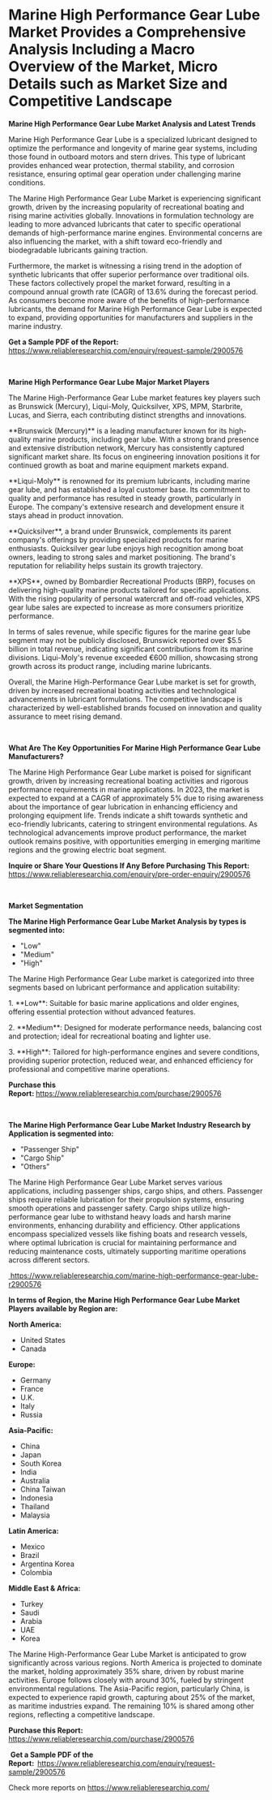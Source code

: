 <p><h1>Marine High Performance Gear Lube Market Provides a Comprehensive Analysis Including a Macro Overview of the Market, Micro Details such as Market Size and Competitive Landscape</h1></p><p><strong>Marine High Performance Gear Lube Market Analysis and Latest Trends</strong></p>
<p><p>Marine High Performance Gear Lube is a specialized lubricant designed to optimize the performance and longevity of marine gear systems, including those found in outboard motors and stern drives. This type of lubricant provides enhanced wear protection, thermal stability, and corrosion resistance, ensuring optimal gear operation under challenging marine conditions.</p><p>The Marine High Performance Gear Lube Market is experiencing significant growth, driven by the increasing popularity of recreational boating and rising marine activities globally. Innovations in formulation technology are leading to more advanced lubricants that cater to specific operational demands of high-performance marine engines. Environmental concerns are also influencing the market, with a shift toward eco-friendly and biodegradable lubricants gaining traction.</p><p>Furthermore, the market is witnessing a rising trend in the adoption of synthetic lubricants that offer superior performance over traditional oils. These factors collectively propel the market forward, resulting in a compound annual growth rate (CAGR) of 13.6% during the forecast period. As consumers become more aware of the benefits of high-performance lubricants, the demand for Marine High Performance Gear Lube is expected to expand, providing opportunities for manufacturers and suppliers in the marine industry.</p></p>
<p><strong>Get a Sample PDF of the Report:&nbsp;</strong> <a href="https://www.reliableresearchiq.com/enquiry/request-sample/2900576?utm_campaign=3314&utm_medium=2&utm_source=Github&utm_content=ia&utm_term=16032025&utm_id=marine-high-performance-gear-lube">https://www.reliableresearchiq.com/enquiry/request-sample/2900576</a></p>
<p>&nbsp;</p>
<p><strong>Marine High Performance Gear Lube Major Market Players</strong></p>
<p><p>The Marine High-Performance Gear Lube market features key players such as Brunswick (Mercury), Liqui-Moly, Quicksilver, XPS, MPM, Starbrite, Lucas, and Sierra, each contributing distinct strengths and innovations.</p><p>**Brunswick (Mercury)** is a leading manufacturer known for its high-quality marine products, including gear lube. With a strong brand presence and extensive distribution network, Mercury has consistently captured significant market share. Its focus on engineering innovation positions it for continued growth as boat and marine equipment markets expand.</p><p>**Liqui-Moly** is renowned for its premium lubricants, including marine gear lube, and has established a loyal customer base. Its commitment to quality and performance has resulted in steady growth, particularly in Europe. The company's extensive research and development ensure it stays ahead in product innovation.</p><p>**Quicksilver**, a brand under Brunswick, complements its parent company's offerings by providing specialized products for marine enthusiasts. Quicksilver gear lube enjoys high recognition among boat owners, leading to strong sales and market positioning. The brand's reputation for reliability helps sustain its growth trajectory.</p><p>**XPS**, owned by Bombardier Recreational Products (BRP), focuses on delivering high-quality marine products tailored for specific applications. With the rising popularity of personal watercraft and off-road vehicles, XPS gear lube sales are expected to increase as more consumers prioritize performance.</p><p>In terms of sales revenue, while specific figures for the marine gear lube segment may not be publicly disclosed, Brunswick reported over $5.5 billion in total revenue, indicating significant contributions from its marine divisions. Liqui-Moly's revenue exceeded €600 million, showcasing strong growth across its product range, including marine lubricants.</p><p>Overall, the Marine High-Performance Gear Lube market is set for growth, driven by increased recreational boating activities and technological advancements in lubricant formulations. The competitive landscape is characterized by well-established brands focused on innovation and quality assurance to meet rising demand.</p></p>
<p>&nbsp;</p>
<p><strong>What Are The Key Opportunities For Marine High Performance Gear Lube Manufacturers?</strong></p>
<p><p>The Marine High Performance Gear Lube market is poised for significant growth, driven by increasing recreational boating activities and rigorous performance requirements in marine applications. In 2023, the market is expected to expand at a CAGR of approximately 5% due to rising awareness about the importance of gear lubrication in enhancing efficiency and prolonging equipment life. Trends indicate a shift towards synthetic and eco-friendly lubricants, catering to stringent environmental regulations. As technological advancements improve product performance, the market outlook remains positive, with opportunities emerging in emerging maritime regions and the growing electric boat segment.</p></p>
<p><strong>Inquire or Share Your Questions If Any Before Purchasing This Report:</strong> <a href="https://www.reliableresearchiq.com/enquiry/pre-order-enquiry/2900576?utm_campaign=3314&utm_medium=2&utm_source=Github&utm_content=ia&utm_term=16032025&utm_id=marine-high-performance-gear-lube">https://www.reliableresearchiq.com/enquiry/pre-order-enquiry/2900576</a></p>
<p>&nbsp;</p>
<p><strong>Market Segmentation</strong></p>
<p><strong>The Marine High Performance Gear Lube Market Analysis by types is segmented into:</strong></p>
<p><ul><li>"Low"</li><li>"Medium"</li><li>"High"</li></ul></p>
<p><p>The Marine High Performance Gear Lube market is categorized into three segments based on lubricant performance and application suitability: </p><p>1. **Low**: Suitable for basic marine applications and older engines, offering essential protection without advanced features.</p><p>2. **Medium**: Designed for moderate performance needs, balancing cost and protection; ideal for recreational boating and lighter use. </p><p>3. **High**: Tailored for high-performance engines and severe conditions, providing superior protection, reduced wear, and enhanced efficiency for professional and competitive marine operations.</p></p>
<p><strong>Purchase this Report:&nbsp;</strong><a href="https://www.reliableresearchiq.com/purchase/2900576?utm_campaign=3314&utm_medium=2&utm_source=Github&utm_content=ia&utm_term=16032025&utm_id=marine-high-performance-gear-lube">https://www.reliableresearchiq.com/purchase/2900576</a></p>
<p>&nbsp;</p>
<p><strong>The Marine High Performance Gear Lube Market Industry Research by Application is segmented into:</strong></p>
<p><ul><li>"Passenger Ship"</li><li>"Cargo Ship"</li><li>"Others"</li></ul></p>
<p><p>The Marine High Performance Gear Lube Market serves various applications, including passenger ships, cargo ships, and others. Passenger ships require reliable lubrication for their propulsion systems, ensuring smooth operations and passenger safety. Cargo ships utilize high-performance gear lube to withstand heavy loads and harsh marine environments, enhancing durability and efficiency. Other applications encompass specialized vessels like fishing boats and research vessels, where optimal lubrication is crucial for maintaining performance and reducing maintenance costs, ultimately supporting maritime operations across different sectors.</p></p>
<p><a href="https://www.reliableresearchiq.com/marine-high-performance-gear-lube-r2900576?utm_campaign=3314&utm_medium=2&utm_source=Github&utm_content=ia&utm_term=16032025&utm_id=marine-high-performance-gear-lube">&nbsp;https://www.reliableresearchiq.com/marine-high-performance-gear-lube-r2900576</a></p>
<p><strong>In terms of Region, the Marine High Performance Gear Lube Market Players available by Region are:</strong></p>
<p>
    <p> <strong> North America: </strong>
        <ul>
            <li>United States</li>
            <li>Canada</li>
        </ul>
        </p> 
    <p> <strong> Europe: </strong>
        <ul>
            <li>Germany</li>
            <li>France</li>
            <li>U.K.</li>
            <li>Italy</li>
            <li>Russia</li>
        </ul>
        </p> 
    <p> <strong> Asia-Pacific: </strong>
        <ul>
            <li>China</li>
            <li>Japan</li>
            <li>South Korea</li>
            <li>India</li>
            <li>Australia</li>
            <li>China Taiwan</li>
            <li>Indonesia</li>
            <li>Thailand</li>
            <li>Malaysia</li>
        </ul>
        </p> 
    <p> <strong> Latin America: </strong>
        <ul>
            <li>Mexico</li>
            <li>Brazil</li>
            <li>Argentina Korea</li>
            <li>Colombia</li>
        </ul>
        </p> 
    <p> <strong> Middle East & Africa: </strong>
        <ul>
            <li>Turkey</li>
            <li>Saudi</li>
            <li>Arabia</li>
            <li>UAE</li>
            <li>Korea</li>
        </ul>
    </p>
    </p>
<p><p>The Marine High-Performance Gear Lube Market is anticipated to grow significantly across various regions. North America is projected to dominate the market, holding approximately 35% share, driven by robust marine activities. Europe follows closely with around 30%, fueled by stringent environmental regulations. The Asia-Pacific region, particularly China, is expected to experience rapid growth, capturing about 25% of the market, as maritime industries expand. The remaining 10% is shared among other regions, reflecting a competitive landscape.</p></p>
<p><strong>Purchase this Report: </strong><a href="https://www.reliableresearchiq.com/purchase/2900576?utm_campaign=3314&utm_medium=2&utm_source=Github&utm_content=ia&utm_term=16032025&utm_id=marine-high-performance-gear-lube">https://www.reliableresearchiq.com/purchase/2900576</a></p>
<p>&nbsp;<strong>Get a Sample PDF of the Report:&nbsp;&nbsp;</strong><a href="https://www.reliableresearchiq.com/enquiry/request-sample/2900576?utm_campaign=3314&utm_medium=2&utm_source=Github&utm_content=ia&utm_term=16032025&utm_id=marine-high-performance-gear-lube">https://www.reliableresearchiq.com/enquiry/request-sample/2900576</a></p>
<p><strong></strong></p>
<p>Check more reports on <a href="https://www.reliableresearchiq.com/?utm_campaign=3314&utm_medium=2&utm_source=Github&utm_content=ia&utm_term=16032025&utm_id=marine-high-performance-gear-lube">https://www.reliableresearchiq.com/</a></p>